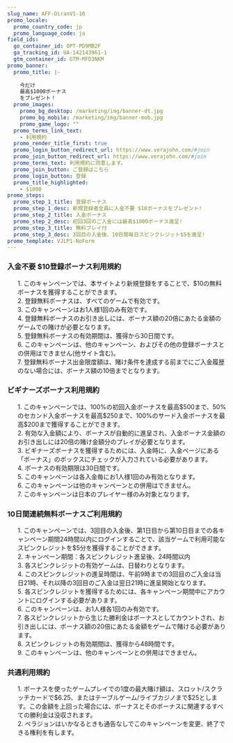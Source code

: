 ```yaml
---
slug_name: AFF-OiranV1-10
promo_locale:
  promo_country_code: jp
  promo_language_code: ja
field_ids:
  go_container_id: OPT-PD9MB2F
  ga_tracking_id: UA-142143961-1
  gtm_container_id: GTM-MFD3NKM
promo_banner:
  promo_title: |-
    
    今だけ
    最高$1000ボーナス
    をプレゼント！
  promo_images:
    promo_bg_desktop: /marketing/img/banner-dt.jpg
    promo_bg_mobile: /marketing/img/banner-mob.jpg
    promo_game_logo: ""
  promo_terms_link_text:
    - 利用規約
  promo_render_title_first: true
  promo_login_button_redirect_url: https://www.verajohn.com/#join
  promo_join_button_redirect_url: https://www.verajohn.com/#join
  promo_terms_text: 利用規約に同意します。
  promo_join_button: ご登録はこちら
  promo_login_button: 登録
  promo_title_highlighted:
    - $1000
promo_steps:
  promo_step_1_title: 登録ボーナス
  promo_step_1_desc: 新規登録者全員に入金不要 $10ボーナスをプレゼント!
  promo_step_2_title: 入金ボーナス
  promo_step_2_desc: 初回3回のご入金には最高$1000ボーナス進呈!
  promo_step_3_title: 無料プレイ付
  promo_step_3_desc: 3回目の入金後、10日間毎日スピンクレジット$5を進呈!
promo_template: VJLP1-NoForm
---
```

<h3 class="text-left">入金不要 $10登録ボーナス利用規約</h3> <ul class="terms-ul">
<p>1. このキャンペーンでは、本サイトより新規登録をすることで、$10の無料ボーナスを獲得することができます。<br>
2. 登録無料ボーナスは、すべてのゲームで有効です。<br>
3. このキャンペーンはお1人様1回のみ有効です。<br>
4. 登録無料ボーナスのお引き出しには、ボーナス額の20倍にあたる金額のゲームでの賭けが必要となります。<br>
5. 登録無料ボーナスの有効期間は、獲得から30日間です。<br>
6. このキャンペーンは、他のキャンペーン、およびその他の登録ボーナスとの併用はできません(他サイト含む)。<br>
7. 登録無料ボーナス出金限度額は、賭け条件を達成する前までにご入金履歴のない場合には、ボーナス額の10倍までとなります。<br></p> </ul>
<h3 class="text-left">ビギナーズボーナス利用規約</h3> <ul class="terms-ul">
<p>1. このキャンペーンでは、100%の初回入金ボーナスを最高$500まで、50%のセカンド入金ボーナスを最高$250まで、100%のサード入金ボーナスを最高$200まで獲得することができます。<br>
2. 有効な入金額により、ボーナスが自動的に進呈され、入金ボーナス金額のお引き出しには20倍の賭け金額分のプレイが必要となります。<br>
3. ビギナーズボーナスを獲得するためには、入金時に、入金ページにある「ボーナス」のボックスにチェックが入力されている必要があります。<br>
4. ボーナスの有効期限は30日間です。<br>
5. このキャンペーンは各入金毎にお1人様1回のみ有効となります。<br>
6. このキャンペーンは他のキャンペーンとの併用はできません。<br>
7. このキャンペーンは日本のプレイヤー様のみ対象となります。<br></ul>
<h3 class="text-left">10日間連続無料ボーナスご利用規約</h3> <ul class="terms-ul"> <p>
<p>1. このキャンペーンでは、3回目の入金後、第1日目から第10日目までの各キャンペーン期間24時間以内にログインすることで、該当ゲームで利用可能なスピンクレジットを$5分を獲得することができます。<br>
2. キャンペーン期間：各スピンクレジット進呈後、24時間以内 <br>
3. 各スピンクレジットの有効ゲームは、日替わりとなります。<br>
4. このスピンクレジットの進呈時間は、午前9時までの3回目のご入金は当日21時、それ以降の3回目のご入金は翌日21時に進呈開始となります。<br>
5. 各スピンクレジットを獲得するためには、各キャンペーン期間中にアカウントにログインする必要があります。<br>
6. このキャンペーンは、お1人様各1回のみ有効です。<br>
7. 各スピンクレジットから生じた勝利金はボーナスとしてカウントされ、お引き出しには、ボーナス額の20倍にあたる金額をゲームで賭ける必要があります。<br>
8. スピンクレジットの有効期間は、獲得から48時間です。<br>
9. このキャンペーンは、他のキャンペーンとの併用はできません。<br></ul>
<h3 class="text-left">共通利用規約</h3> <ul class="terms-ul">
<p>1. ボーナスを使ったゲームプレイでの1度の最大賭け額は、スロット/スクラッチカードで$6.25、またはテーブルゲーム/ライブカジノまで$25とします。この金額を上回った場合には、ボーナスとそのボーナスに関連するすべての勝利金は没収されます。<br>
2. ベラジョンはいかなるときも通告なしでこのキャンペーンを変更、終了できる権利を有します。<br>